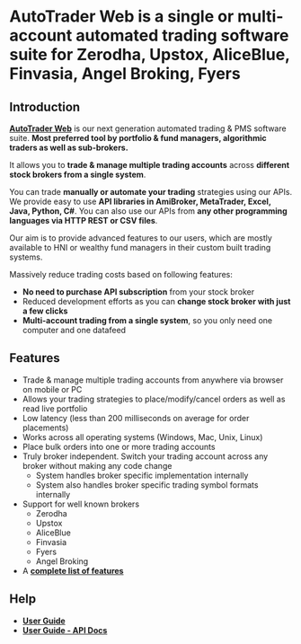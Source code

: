 # AutoTrader Web is a single or multi-account automated trading software suite for Zerodha, Upstox, AliceBlue, Finvasia, Angel Broking, Fyers

## Introduction
**[AutoTrader Web](https://stocksdeveloper.in/autotrader-web/)** is our next generation automated trading & PMS software suite. **Most preferred tool by portfolio & fund managers, algorithmic traders as well as sub-brokers.**

It allows you to **trade & manage multiple trading accounts** across **different stock brokers from a single system**.

You can trade **manually or automate your trading** strategies using our APIs. We provide easy to use **API libraries in AmiBroker, MetaTrader, Excel, Java, Python, C#**. You can also use our APIs from **any other programming languages via HTTP REST or CSV files**.

Our aim is to provide advanced features to our users, which are mostly available to HNI or wealthy fund managers in their custom built trading systems.

Massively reduce trading costs based on following features:
- **No need to purchase API subscription** from your stock broker
- Reduced development efforts as you can **change stock broker with just a few clicks**
- **Multi-account trading from a single system**, so you only need one computer and one datafeed

## Features
- Trade & manage multiple trading accounts from anywhere via browser on mobile or PC
- Allows your trading strategies to place/modify/cancel orders as well as read live portfolio
- Low latency (less than 200 milliseconds on average for order placements)
- Works across all operating systems (Windows, Mac, Unix, Linux)
- Place bulk orders into one or more trading accounts
- Truly broker independent. Switch your trading account across any broker without making any code change
  - System handles broker specific implementation internally
  - System also handles broker specific trading symbol formats internally
- Support for well known brokers
  - Zerodha
  - Upstox
  - AliceBlue
  - Finvasia
  - Fyers
  - Angel Broking
- A **[complete list of features](https://stocksdeveloper.in/autotrader-web-features/)**

## Help
- **[User Guide](https://stocksdeveloper.in/documentation/index/)**
- **[User Guide - API Docs](https://stocksdeveloper.in/documentation/api/)**
